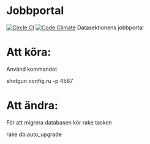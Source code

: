 Jobbportal
==========
[![Circle
CI](https://circleci.com/gh/sajmoon/Jobbportal/tree/master.svg?style=svg)](https://circleci.com/gh/sajmoon/Jobbportal/tree/master)
[![Code
Climate](https://codeclimate.com/github/sajmoon/Jobbportal/badges/gpa.svg)](https://codeclimate.com/github/sajmoon/Jobbportal)
Datasektionens jobbportal


Att köra:
=========

Använd kommandot

shotgun config.ru -p 4567

Att ändra:
==========

För att migrera databasen kör rake tasken


rake db:auto_upgrade
